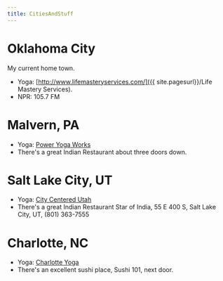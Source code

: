 ```yaml
---
title: CitiesAndStuff
---
```

# Oklahoma City
My current home town.
* Yoga: [http://www.lifemasteryservices.com/]({{ site.pagesurl}}/Life Mastery Services).
* NPR: 105.7 FM

# Malvern, PA
* Yoga: [Power Yoga Works](http://www.poweryogaworks.com/)
* There's a great Indian Restaurant about three doors down.

# Salt Lake City, UT
* Yoga: [City Centered Utah](http://www.centeredcityyoga.com/)
* There's a great Indian Restaurant Star of India, 55 E 400 S, Salt Lake City, UT, (801) 363-7555

# Charlotte, NC
* Yoga: [Charlotte Yoga](http://www.charlotteyoga.com/)
* There's an excellent sushi place, Sushi 101, next door.